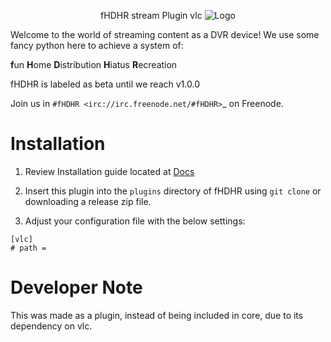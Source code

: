 <p align="center">fHDHR stream Plugin vlc    <img src="docs/images/logo.ico" alt="Logo"/></p>


Welcome to the world of streaming content as a DVR device! We use some fancy python here to achieve a system of:

**f**un
**H**ome
**D**istribution
**H**iatus
**R**ecreation

fHDHR is labeled as beta until we reach v1.0.0

Join us in `#fHDHR <irc://irc.freenode.net/#fHDHR>`_ on Freenode.

# Installation

1) Review Installation guide located at [Docs](https://github.com/fHDHR/fHDHR/blob/main/docs/README.md)

2) Insert this plugin into the `plugins` directory of fHDHR using `git clone` or downloading a release zip file.

3) Adjust your configuration file with the below settings:

````
[vlc]
# path =
````


# Developer Note

This was made as a plugin, instead of being included in core, due to its dependency on vlc.
